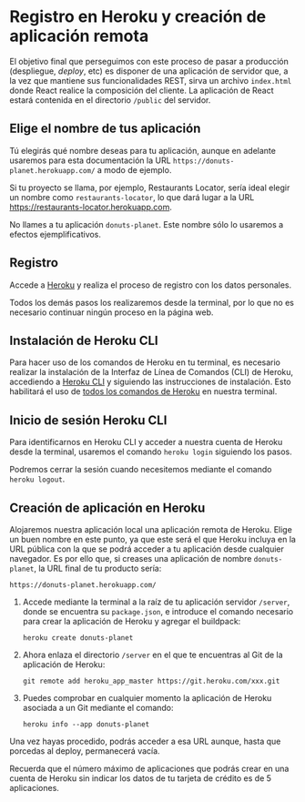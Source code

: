 
# Registro en Heroku y creación de aplicación remota

El objetivo final que perseguimos con este proceso de pasar a producción (despliegue, _deploy_, etc) es disponer de una aplicación de servidor que, a la vez que mantiene sus funcionalidades REST, sirva un archivo `index.html` donde React realice la composición del cliente. La aplicación de React estará contenida en el directorio `/public` del servidor.

## Elige el nombre de tus aplicación

Tú elegirás qué nombre deseas para tu aplicación, aunque en adelante usaremos para esta documentación la URL `https://donuts-planet.herokuapp.com/` a modo de ejemplo. 

Si tu proyecto se llama, por ejemplo, Restaurants Locator, sería ideal elegir un nombre como `restaurants-locator`, lo que dará lugar a la URL https://restaurants-locator.herokuapp.com.

No llames a tu aplicación `donuts-planet`. Este nombre sólo lo usaremos a efectos ejemplificativos.

## Registro 

Accede a [Heroku](https://www.heroku.com/) y realiza el proceso de registro con los datos personales.

Todos los demás pasos los realizaremos desde la terminal, por lo que no es necesario continuar ningún proceso en la página web.

## Instalación de Heroku CLI

Para hacer uso de los comandos de Heroku en tu terminal, es necesario realizar la instalación de la Interfaz de Línea de Comandos (CLI) de Heroku, accediendo a [Heroku CLI](https://devcenter.heroku.com/articles/heroku-cli) y siguiendo las instrucciones de instalación. 
Esto habilitará el uso de [todos los comandos de Heroku](https://devcenter.heroku.com/articles/heroku-cli-commands) en nuestra terminal.

## Inicio de sesión Heroku CLI

Para identificarnos en Heroku CLI y acceder a nuestra cuenta de Heroku desde la terminal, usaremos el comando `heroku login` siguiendo los pasos. 

Podremos cerrar la sesión cuando necesitemos mediante el comando `heroku logout`.

## Creación de aplicación en Heroku

Alojaremos nuestra aplicación local una aplicación remota de Heroku. Elige un buen nombre en este punto, ya que este será el que Heroku incluya en la URL pública con la que se podrá acceder a tu aplicación desde cualquier navegador. Es por ello que, si creases una aplicación de nombre `donuts-planet`, la URL final de tu producto sería:

    https://donuts-planet.herokuapp.com/
    
1. Accede mediante la terminal a la raíz de tu aplicación servidor `/server`, donde se encuentra su `package.json`, e introduce el comando necesario para crear la aplicación de Heroku y agregar el buildpack:

   ````
   heroku create donuts-planet
   ````

2. Ahora enlaza el directorio `/server` en el que te encuentras al Git de la aplicación de Heroku:

   ````
   git remote add heroku_app_master https://git.heroku.com/xxx.git
   ````

3. Puedes comprobar en cualquier momento la aplicación de Heroku asociada a un Git mediante el comando:

   ````
   heroku info --app donuts-planet
   ````
 
Una vez hayas procedido, podrás acceder a esa URL aunque, hasta que porcedas al deploy, permanecerá vacía.

Recuerda que el número máximo de aplicaciones que podrás crear en una cuenta de Heroku sin indicar los datos de tu tarjeta de crédito es de 5 aplicaciones.
